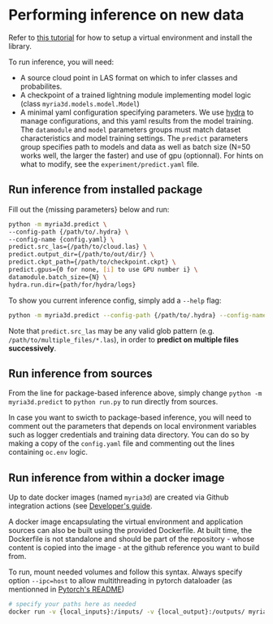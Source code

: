 # Performing inference on new data

Refer to [this tutorial](./setup_install.md) for how to setup a virtual environment and install the library.

To run inference, you will need:
- A source cloud point in LAS format on which to infer classes and probabilites.
- A checkpoint of a trained lightning module implementing model logic (class `myria3d.models.model.Model`)
- A minimal yaml configuration specifying parameters. We use [hydra](https://hydra.cc/) to manage configurations, and this yaml results from the model training. The `datamodule` and `model` parameters groups must match dataset characteristics and model training settings.  The `predict` parameters group specifies path to models and data as well as batch size (N=50 works well, the larger the faster) and use of gpu (optionnal). For hints on what to modify, see the `experiment/predict.yaml` file.

## Run inference from installed package

Fill out the {missing parameters} below and run: 

```bash
python -m myria3d.predict \
--config-path {/path/to/.hydra} \
--config-name {config.yaml} \
predict.src_las={/path/to/cloud.las} \
predict.output_dir={/path/to/out/dir/} \
predict.ckpt_path={/path/to/checkpoint.ckpt} \
predict.gpus={0 for none, [i] to use GPU number i} \
datamodule.batch_size={N} \
hydra.run.dir={path/for/hydra/logs}
```

To show you current inference config, simply add a `--help` flag:

```bash
python -m myria3d.predict --config-path {/path/to/.hydra} --config-name {config.yaml} --help
```

Note that `predict.src_las` may be any valid glob pattern (e.g. `/path/to/multiple_files/*.las`), in order to **predict on multiple files successively**.

## Run inference from sources

From the line for package-based inference above, simply change `python -m myria3d.predict` to `python run.py` to run directly from sources.

In case you want to swicth to package-based inference, you will need to comment out the parameters that depends on local environment variables such as logger credentials and training data directory. You can do so by making a copy of the `config.yaml` file and commenting out the lines containing `oc.env` logic.

## Run inference from within a docker image

Up to date docker images (named `myria3d`) are created via Github integration actions (see [Developer's guide](../guides/development.md).

A docker image encapsulating the virtual environment and application sources can also be built using the provided Dockerfile. At built time, the Dockerfile is not standalone and should be part of the repository - whose content is copied into the image - at the github reference you want to build from.

To run, mount needed volumes and follow this syntax. 
Always specify option `--ipc=host` to allow multithreading in pytorch dataloader (as mentionned in [Pytorch's README](https://github.com/pytorch/pytorch#using-pre-built-images))

```bash
# specify your paths here as needed
docker run -v {local_inputs}:/inputs/ -v {local_output}:/outputs/ myria3d {...}
```